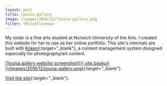 ```yaml
---
layout: post
title: louisa.gallery
image: /images/2016/12/louisa-gallery.png
filter: fMiscellaneous
---
```


My sister is a fine arts student at Norwich University of the Arts. I created this website for her to use as her online portfolio. This site's internals are built with [Koken](http://koken.me){:target="_blank"}, a content management system designed especially for photography/art content.

[![louisa.gallery website screenshot]({{ site.baseurl }}/images/2016/12/louisa-gallery.png)](http://louisa.gallery){:target="_blank"}

[Visit the site](http://louisa.gallery){:target="_blank"}.
